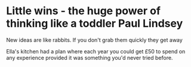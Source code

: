 ﻿# Little wins - the huge power of thinking like a toddler Paul Lindsey

New ideas are like rabbits. If you don't grab them quickly they get away

Ella's kitchen had a plan where each year you could get &pound;50 to spend on any experience provided it was something you'd never tried before.
